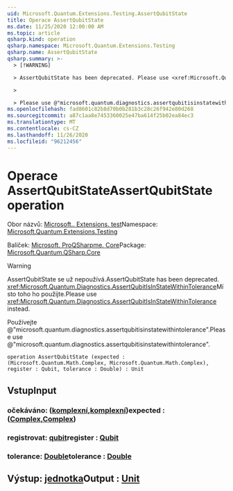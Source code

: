 ```yaml
---
uid: Microsoft.Quantum.Extensions.Testing.AssertQubitState
title: Operace AssertQubitState
ms.date: 11/25/2020 12:00:00 AM
ms.topic: article
qsharp.kind: operation
qsharp.namespace: Microsoft.Quantum.Extensions.Testing
qsharp.name: AssertQubitState
qsharp.summary: >-
  > [!WARNING]

  > AssertQubitState has been deprecated. Please use <xref:Microsoft.Quantum.Diagnostics.AssertQubitIsInStateWithinTolerance> instead.

  >

  > Please use @"microsoft.quantum.diagnostics.assertqubitisinstatewithintolerance".
ms.openlocfilehash: fad8601c82b8d70b0b281b3c28c26f942e80d268
ms.sourcegitcommit: a87c1aa8e7453360025e47ba614f25b02ea84ec3
ms.translationtype: MT
ms.contentlocale: cs-CZ
ms.lasthandoff: 11/26/2020
ms.locfileid: "96212456"
---
```

# <a name="assertqubitstate-operation"></a><span data-ttu-id="36ce7-102">Operace AssertQubitState</span><span class="sxs-lookup"><span data-stu-id="36ce7-102">AssertQubitState operation</span></span>

<span data-ttu-id="36ce7-103">Obor názvů: [Microsoft.. Extensions. test](xref:Microsoft.Quantum.Extensions.Testing)</span><span class="sxs-lookup"><span data-stu-id="36ce7-103">Namespace: [Microsoft.Quantum.Extensions.Testing](xref:Microsoft.Quantum.Extensions.Testing)</span></span>

<span data-ttu-id="36ce7-104">Balíček: [Microsoft. ProQSharpme. Core](https://nuget.org/packages/Microsoft.Quantum.QSharp.Core)</span><span class="sxs-lookup"><span data-stu-id="36ce7-104">Package: [Microsoft.Quantum.QSharp.Core](https://nuget.org/packages/Microsoft.Quantum.QSharp.Core)</span></span>


> [!WARNING]
> <span data-ttu-id="36ce7-105">AssertQubitState se už nepoužívá.</span><span class="sxs-lookup"><span data-stu-id="36ce7-105">AssertQubitState has been deprecated.</span></span> <span data-ttu-id="36ce7-106"><xref:Microsoft.Quantum.Diagnostics.AssertQubitIsInStateWithinTolerance>Místo toho ho použijte.</span><span class="sxs-lookup"><span data-stu-id="36ce7-106">Please use <xref:Microsoft.Quantum.Diagnostics.AssertQubitIsInStateWithinTolerance> instead.</span></span>
>
> <span data-ttu-id="36ce7-107">Používejte @"microsoft.quantum.diagnostics.assertqubitisinstatewithintolerance".</span><span class="sxs-lookup"><span data-stu-id="36ce7-107">Please use @"microsoft.quantum.diagnostics.assertqubitisinstatewithintolerance".</span></span>



```qsharp
operation AssertQubitState (expected : (Microsoft.Quantum.Math.Complex, Microsoft.Quantum.Math.Complex), register : Qubit, tolerance : Double) : Unit
```


## <a name="input"></a><span data-ttu-id="36ce7-108">Vstup</span><span class="sxs-lookup"><span data-stu-id="36ce7-108">Input</span></span>

### <a name="expected--complexcomplex"></a><span data-ttu-id="36ce7-109">očekáváno: ([komplexní](xref:Microsoft.Quantum.Math.Complex),[komplexní](xref:Microsoft.Quantum.Math.Complex))</span><span class="sxs-lookup"><span data-stu-id="36ce7-109">expected : ([Complex](xref:Microsoft.Quantum.Math.Complex),[Complex](xref:Microsoft.Quantum.Math.Complex))</span></span>




### <a name="register--qubit"></a><span data-ttu-id="36ce7-110">registrovat: [qubit](xref:microsoft.quantum.lang-ref.qubit)</span><span class="sxs-lookup"><span data-stu-id="36ce7-110">register : [Qubit](xref:microsoft.quantum.lang-ref.qubit)</span></span>




### <a name="tolerance--double"></a><span data-ttu-id="36ce7-111">tolerance: [Double](xref:microsoft.quantum.lang-ref.double)</span><span class="sxs-lookup"><span data-stu-id="36ce7-111">tolerance : [Double](xref:microsoft.quantum.lang-ref.double)</span></span>





## <a name="output--unit"></a><span data-ttu-id="36ce7-112">Výstup: [jednotka](xref:microsoft.quantum.lang-ref.unit)</span><span class="sxs-lookup"><span data-stu-id="36ce7-112">Output : [Unit](xref:microsoft.quantum.lang-ref.unit)</span></span>

